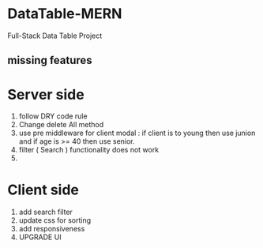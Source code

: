 # DataTable-MERN

Full-Stack Data Table Project

## missing features

# Server side

1. follow DRY code rule
2. Change delete All method
3. use pre middleware for client modal : if client is to young then use junion and if age is >= 40 then use senior.
4. filter ( Search ) functionality does not work
5.

# Client side

1. add search filter
2. update css for sorting
3. add responsiveness
4. UPGRADE UI
